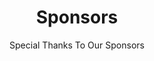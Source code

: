 ---
id: sponsors
title: Sponsors
subtitle: Special Thanks To Our Sponsors
goldenSponsors:
  - name:   xgeeks
    link:   http://xgeeks.io
    logo:   /xgeeks_logo_color.png
  - name:   Câmara Municipal de Leiria
    link:   https://www.cm-leiria.pt/
    logo:   /municipio_leiria.png
showOtherSponsors: false
otherSponsors:
  - name:   xgeeks
    link:   http://xgeeks.io
    logo:   /xgeeks_logo.png
---